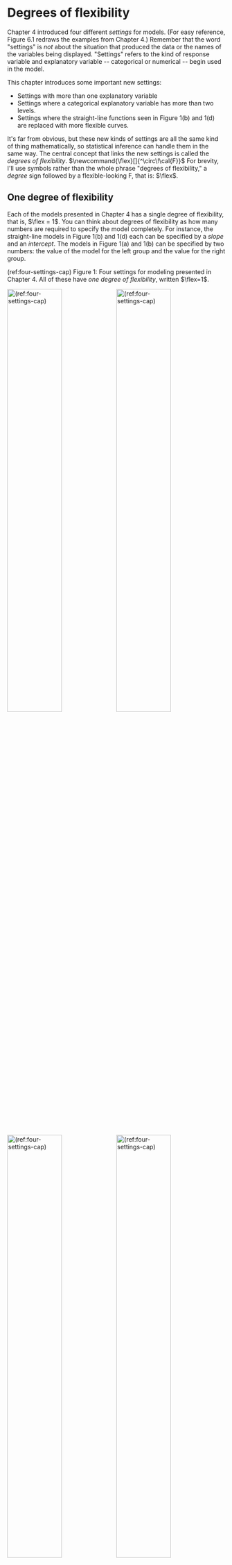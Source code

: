 # Degrees of flexibility



Chapter 4 introduced four different *settings* for models. (For easy reference, Figure 6.1 redraws the examples from Chapter 4.) Remember that the word "settings" is *not* about the situation that produced  the data or the names of the variables being displayed. "Settings" refers to the kind of response variable and explanatory variable -- categorical or numerical -- begin used in the model.

This chapter introduces some important new settings:

- Settings with more than one explanatory variable
- Settings where a categorical explanatory variable has more than two levels.
- Settings where the straight-line functions seen in Figure 1(b) and 1(d) are replaced with more flexible curves.

It's far from obvious, but these new kinds of settings are all the same kind of thing mathematically, so statistical inference can handle them in the same way. The central concept that links the new settings is called the *degrees of flexibility*. $\newcommand{\flex}[]{^\circ\!\cal{F}}$ For brevity, I'll use symbols rather than the whole phrase  "degrees of flexibility," a *degree* sign followed  by  a  flexible-looking F, that is: $\flex$.

## One degree of flexibility

Each of the models presented in Chapter 4 has a single degree of flexibility, that is, $\flex = 1$. You can think about degrees of flexibility as how many numbers are required to specify the model completely. For instance, the straight-line models in Figure 1(b) and 1(d) each can be specified by a *slope* and an *intercept*. The models in Figure 1(a) and 1(b) can be specified by two numbers: the value of the model for the left group and the value for the right group.

(ref:four-settings-cap) Figure 1: Four settings for modeling presented in Chapter 4. All of  these have *one degree of flexibility*, written $\flex=1$.

<div class="figure" style="text-align: FALSE">
<img src="045-Degrees-of-flexibility_files/figure-html/four-settings-1.png" alt="(ref:four-settings-cap)" width="50%" /><img src="045-Degrees-of-flexibility_files/figure-html/four-settings-2.png" alt="(ref:four-settings-cap)" width="50%" /><img src="045-Degrees-of-flexibility_files/figure-html/four-settings-3.png" alt="(ref:four-settings-cap)" width="50%" /><img src="045-Degrees-of-flexibility_files/figure-html/four-settings-4.png" alt="(ref:four-settings-cap)" width="50%" />
<p class="caption">(ref:four-settings-cap)</p>
</div>

In talking about descriptions of models, rather than using the  word *number*, we use *coefficient*. This is no big deal, but when you see the word *coefficient* you'll have a distinct hint that we are talking about  the shape of a model. And we'll be able to say things like "the *number*  of *coefficients*" to refer to how many coefficients are needed to specify the model.

The degree of flexibility of a model is defined to be the number  of coefficients needed to completely specify the model *minus one*. You might wonder, "Why subtract one from the number of coefficients?" Just a convention. You'll see some justification for it in Chapter 8, *Simple means and proportions*, where we will work with models with *zero degrees of freedom*, which is to say, one coefficient.

## Multiple degrees of flexibility

Let's look at some examples of models where there is more than one degree of freedom. To start, Figure 2 shows a model with two degrees of freedom: $\flex =  2$.

(ref:two-df-cap) Three coefficients are needed to specify the model  values for a model where the 3-level categorical variable `Species` is the explanatory variable.

<div class="figure" style="text-align: FALSE">
<img src="045-Degrees-of-flexibility_files/figure-html/two-df-1.png" alt="(ref:two-df-cap)" width="80%" />
<p class="caption">(ref:two-df-cap)</p>
</div>

The data in Figure 2 are from a classic study involving the differences and similarities among three species of iris plants. The response variable is the flower petal width (quantitative) and the explanatory variable is the species of the plant (categorical). A complete description  of the model would involve three coefficients, one for each of the species of iris. Three coefficients corresponds to $\flex = 2$.

If the explanatory variable had four levels, there would be $\flex=3$, and so on.

There's just a single explanatory variable in Figure 2 (albeit one with three categorical levels). Many models have more  than one explanatory variable. Figure 3 shows an example, where the response variable is height and bother mother's height and child's sex are being used as explanatory variables.

The model in Figure 3 consists of two straight lines. Each line is specified by a slope and an  intercept, meaning that four coefficients are needed. Thus, $\flex=3$.

You may notice that the two lines in Figure 3 have slightly different slopes. Often, modelers try to economize with degrees of flexibility by using the same slope for each line. This would reduce the degrees of freedom to  $\flex = 2$. (The decision of whether to use a common slope or two potentially different slopes is often made using the tools of statistical inference, but we are getting ahead of the story.)


<div class="figure" style="text-align: FALSE">
<img src="045-Degrees-of-flexibility_files/figure-html/mother-plus-sex-1.png" alt="(ref:mother-plus-sex-cap)" width="80%" />
<p class="caption">(ref:mother-plus-sex-cap)</p>
</div>

(ref:mother-plus-sex-cap) Figure 3: A model of height with two explanatory variables: the mother's height and the child's sex. Each  explanatory variable added to a model makes it possible  for  the model more faithfully to reproduce the response variable.

## Covariates

This is a good time to introduce an important concept in statistical modeling. It doesn't have directly to do with the mechanics of statistical inference, but it is critical to interpreting models with multiple explanatory variables.

Often, there is particular interest in the relationship between two variables. Galton's interest was in the relationship  between the parents' height and the child's height. There may be other factors involved in the system -- with height a major factor is the sex of the child, but there could be others such as nutrition,  health, etc.

Common sense suggests holding these other factors constant so that you can look specifically at the single explanatory variable of particular interest. In the 1880s, Galton did this by considering only the heights of boys rather than the heights of all children. Within a few years of Galton's work, statisticians had developed techniques to build models with multiple explanatory variables, like Figure 3, which broadened the notion  of "holding other factors constant" to include accounting for those factors in a model. 

The factors that the modeler wants to hold constant are called *covariates*.  Really this is just a name for an explanatory variable which is not of direct interest to the modeler but which the modeler thinks might be playing a role in the system and can't be ignored.

It takes just the most basic notion of biology to realize that when it comes to the relationship between mother's and child's height another potentially important covariate is the height of the father. Figure 4 shows two such models. The model in 4(a) was constructed to have 3 degrees of freedom; 4(b) has 7 degrees of freedom.

(ref:mother-plus-sex-father-cap) Figure 4. Two models of child's height versus mother's height. Father's height and child's sex are included as explanatory variables. Although father's height is a quantitative variable, the graph shows the model for only three, evenly spaced, discrete values.

<div class="figure" style="text-align: FALSE">
<img src="045-Degrees-of-flexibility_files/figure-html/mother-plus-sex-father-1.png" alt="(ref:mother-plus-sex-father-cap)" width="80%" /><img src="045-Degrees-of-flexibility_files/figure-html/mother-plus-sex-father-2.png" alt="(ref:mother-plus-sex-father-cap)" width="80%" />
<p class="caption">(ref:mother-plus-sex-father-cap)</p>
</div>

Comparing the two models, you might see how a larger $\flex$ corresponds to increased flexibility. 

You might also note from Figure 4 that the model with 8 degrees of freedom  suggests that the taller is that  father, the more influence the mother has on child's height. The methods of statistical inference let us examine whether this claim is actually justified.

## Flexibility, literally

Chapter 5 imagined a contest between two students, Linus and Curly, for the best model. Let's return to that example, but now we'll construct some models that are more  *flexible* than a straight line.

(ref:several-df-cap) Figure 5: (a) a flat model -- zero  degrees of flexibility, $\flex=0$; (b) a straight-line model -- one degree of flexibility,  $\flex = 1$;  (c) a  model with one bend -- two degrees of flexibility, $\flex  = 2$; (d) a model with two bends -- three degrees of flexibility, $\flex = 3$

<div class="figure" style="text-align: FALSE">
<img src="045-Degrees-of-flexibility_files/figure-html/several-df-1.png" alt="(ref:several-df-cap)" width="50%" /><img src="045-Degrees-of-flexibility_files/figure-html/several-df-2.png" alt="(ref:several-df-cap)" width="50%" /><img src="045-Degrees-of-flexibility_files/figure-html/several-df-3.png" alt="(ref:several-df-cap)" width="50%" /><img src="045-Degrees-of-flexibility_files/figure-html/several-df-4.png" alt="(ref:several-df-cap)" width="50%" />
<p class="caption">(ref:several-df-cap)</p>
</div>

In the models in Figure 5, the degrees of flexibility indicate the shape of  the  function. A flat line  has no degrees of flexibility. A sloped line has one degree  of flexibility. Adding a bend adds another degree of flexibility, so 3 degrees of flexibility corresponds to two bends.

Notice that as the degree  of flexibility goes up, the model function gets closer to  the data points. Correspondingly, the variance of the model values, $v_m$, goes up with increasing degrees of flexibility.

The point of counting degrees of flexibility is to be able to adjust $v_m$ to take into account the intrinsic nature of flexibility to  match more closely the response values. For sufficiently high degrees of flexibility, a model will be able almost perfectly to reproduce the response variable, even when there is *no relationship*  between the response and explanatory variables.

## Degrees of flexibility and freedom

The term "degrees of flexibility" is not at all conventional in statistics. I like "flexibility" because it gets at how curvy and complex and multivariate a model is. Flexibility is about the model itself. But the tradition in statistics is to use a quantity called the "degrees of **freedom**"--often written df--which takes into consideration the sample size $n$.  There is a very close relationship between df and $\flex$:

$$\mbox{df} \equiv n - (1 + \flex) .$$ 
I might just as well have written this book using df instead of $\flex$, but I want to encourage you to think about how much flexibility a model has to help it get close to the data. For me, the sample size $n$ plays a different role, as you'll see in the next chapter.




